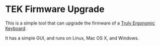 # TEK Firmware Upgrade

This is a simple tool that can upgrade the firmware of a [Truly Ergonomic Keyboard](http://trulyergonomic.com).

It has a simple GUI, and runs on Linux, Mac OS X, and Windows.
